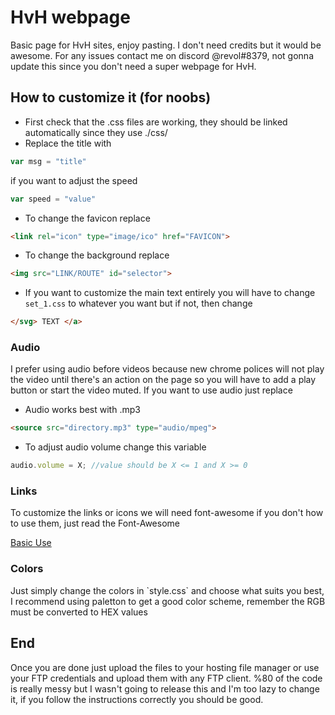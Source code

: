 # HvH webpage
Basic page for HvH sites, enjoy pasting. I don't need credits but it would be awesome. For any issues contact me on discord @revol#8379, not gonna update this since you don't need a super webpage for HvH.

<h2> How to customize it (for noobs) </h2>
 
- First check that the .css files are working, they should be linked automatically since they use ./css/
- Replace the title with
```javascript
var msg = "title"
```
  if you want to adjust the speed
  ```javascript
  var speed = "value"
  ```
- To change the favicon replace
```html
<link rel="icon" type="image/ico" href="FAVICON">
```
- To change the background replace
```html
<img src="LINK/ROUTE" id="selector">
```
- If you want to customize the main text entirely you will have to change `set_1.css` to whatever you want but if not, then change
```html
</svg> TEXT </a>
```
<h3> Audio </h3>
I prefer using audio before videos because new chrome polices will not play the video until there's an action on the page so you will have to add a play button or start the video muted. If you want to use audio just replace

- Audio works best with .mp3
```html
<source src="directory.mp3" type="audio/mpeg">
```
- To adjust audio volume change this variable
```javascript
audio.volume = X; //value should be X <= 1 and X >= 0
```
<h3> Links </h3>
To customize the links or icons we will need font-awesome if you don't how to use them, just read the Font-Awesome <p><a href="https://origin.fontawesome.com/how-to-use/on-the-web/referencing-icons/basic-use" target="_blank">Basic Use</a></p>

<h3> Colors </h3>
Just simply change the colors in `style.css` and choose what suits you best, I recommend using paletton to get a good color scheme, remember the RGB must be converted to HEX values

<h2> End </h2>
Once you are done just upload the files to your hosting file manager or use your FTP credentials and upload them with any FTP client.
%80 of the code is really messy but I wasn't going to release this and I'm too lazy to change it, if you follow the instructions correctly you should be good.
